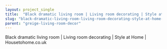 ```yaml
---
layout: project_single
title:  "Black dramatic living room | Living room decorating | Style at Home | Housetohome.co.uk"
slug: "black-dramatic-living-room-living-room-decorating-style-at-home-housetohomecouk"
parent: "greige-living-room-decor"
---
```

Black dramatic living room | Living room decorating | Style at Home | Housetohome.co.uk